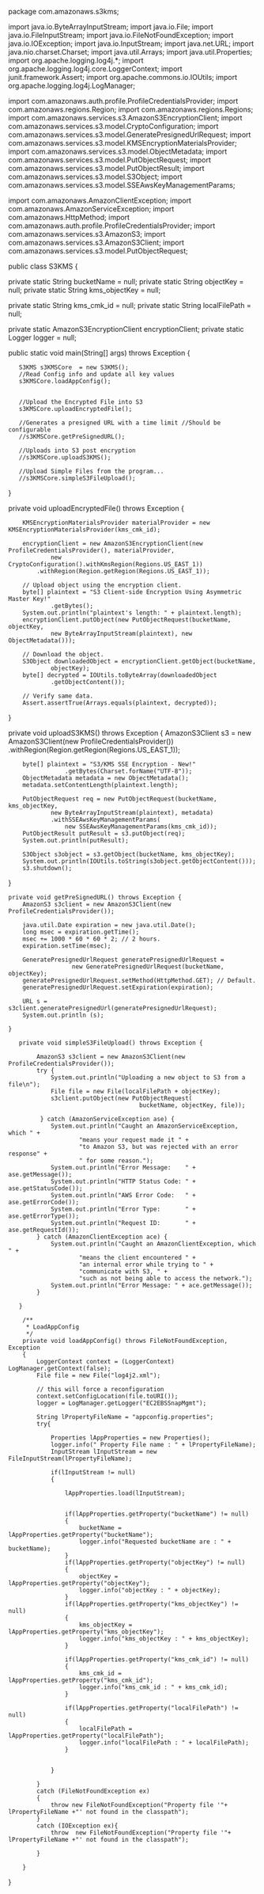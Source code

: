 package com.amazonaws.s3kms;

import java.io.ByteArrayInputStream;
import java.io.File;
import java.io.FileInputStream;
import java.io.FileNotFoundException;
import java.io.IOException;
import java.io.InputStream;
import java.net.URL;
import java.nio.charset.Charset;
import java.util.Arrays;
import java.util.Properties;
import org.apache.logging.log4j.*;
import org.apache.logging.log4j.core.LoggerContext;
import junit.framework.Assert;
import org.apache.commons.io.IOUtils;
import org.apache.logging.log4j.LogManager;

import com.amazonaws.auth.profile.ProfileCredentialsProvider;
import com.amazonaws.regions.Region;
import com.amazonaws.regions.Regions;
import com.amazonaws.services.s3.AmazonS3EncryptionClient;
import com.amazonaws.services.s3.model.CryptoConfiguration;
import com.amazonaws.services.s3.model.GeneratePresignedUrlRequest;
import com.amazonaws.services.s3.model.KMSEncryptionMaterialsProvider;
import com.amazonaws.services.s3.model.ObjectMetadata;
import com.amazonaws.services.s3.model.PutObjectRequest;
import com.amazonaws.services.s3.model.PutObjectResult;
import com.amazonaws.services.s3.model.S3Object;
import com.amazonaws.services.s3.model.SSEAwsKeyManagementParams;

import com.amazonaws.AmazonClientException;
import com.amazonaws.AmazonServiceException;
import com.amazonaws.HttpMethod;
import com.amazonaws.auth.profile.ProfileCredentialsProvider;
import com.amazonaws.services.s3.AmazonS3;
import com.amazonaws.services.s3.AmazonS3Client;
import com.amazonaws.services.s3.model.PutObjectRequest;

public class S3KMS {

private static String bucketName = null; 
private static String objectKey  = null; 
private static String kms_objectKey = null; 

private static String kms_cmk_id = null; 
private static String localFilePath = null;

private static AmazonS3EncryptionClient encryptionClient;
private static  Logger logger = null;
	    	
   public static void main(String[] args) throws Exception { 
	   
	   S3KMS s3KMSCore  = new S3KMS();	   
	   //Read Config info and update all key values
	   s3KMSCore.loadAppConfig();
	   
	   
	   //Upload the Encrypted File into S3
	   s3KMSCore.uploadEncryptedFile();
	   
	   //Generates a presigned URL with a time limit //Should be configurable
	   //s3KMSCore.getPreSignedURL();
	   
	   //Uploads into S3 post encryption
	   //s3KMSCore.uploadS3KMS();
	   
	   //Upload Simple Files from the program...
	   //s3KMSCore.simpleS3FileUpload();
   }
   
   private void uploadEncryptedFile() throws Exception {
     
        KMSEncryptionMaterialsProvider materialProvider = new KMSEncryptionMaterialsProvider(kms_cmk_id);
       
        encryptionClient = new AmazonS3EncryptionClient(new ProfileCredentialsProvider(), materialProvider,
                new CryptoConfiguration().withKmsRegion(Regions.US_EAST_1))
            .withRegion(Region.getRegion(Regions.US_EAST_1));
        
        // Upload object using the encryption client.
        byte[] plaintext = "S3 Client-side Encryption Using Asymmetric Master Key!"
                .getBytes();
        System.out.println("plaintext's length: " + plaintext.length);
        encryptionClient.putObject(new PutObjectRequest(bucketName, objectKey,
                new ByteArrayInputStream(plaintext), new ObjectMetadata()));

        // Download the object.
        S3Object downloadedObject = encryptionClient.getObject(bucketName,
                objectKey);
        byte[] decrypted = IOUtils.toByteArray(downloadedObject
                .getObjectContent());
        
        // Verify same data.
        Assert.assertTrue(Arrays.equals(plaintext, decrypted));
   }
 
   private void uploadS3KMS() throws Exception {
		AmazonS3Client s3 = new AmazonS3Client(new ProfileCredentialsProvider())
		        .withRegion(Region.getRegion(Regions.US_EAST_1));
	
		byte[] plaintext = "S3/KMS SSE Encryption - New!"
		            .getBytes(Charset.forName("UTF-8"));
		ObjectMetadata metadata = new ObjectMetadata();
		metadata.setContentLength(plaintext.length);
	
		PutObjectRequest req = new PutObjectRequest(bucketName, kms_objectKey,
		        new ByteArrayInputStream(plaintext), metadata)
		        .withSSEAwsKeyManagementParams(
		            new SSEAwsKeyManagementParams(kms_cmk_id));
		PutObjectResult putResult = s3.putObject(req);
		System.out.println(putResult);
	
		S3Object s3object = s3.getObject(bucketName, kms_objectKey);
		System.out.println(IOUtils.toString(s3object.getObjectContent()));
		s3.shutdown();	
   }
   
	private void getPreSignedURL() throws Exception {
		AmazonS3 s3client = new AmazonS3Client(new ProfileCredentialsProvider()); 
	       
		java.util.Date expiration = new java.util.Date();
		long msec = expiration.getTime();
		msec += 1000 * 60 * 60 * 2; // 2 hours.
		expiration.setTime(msec);
		             
		GeneratePresignedUrlRequest generatePresignedUrlRequest = 
		              new GeneratePresignedUrlRequest(bucketName, objectKey);
		generatePresignedUrlRequest.setMethod(HttpMethod.GET); // Default.
		generatePresignedUrlRequest.setExpiration(expiration);
		             
		URL s = s3client.generatePresignedUrl(generatePresignedUrlRequest); 
		System.out.println (s);
		
	}

	   private void simpleS3FileUpload() throws Exception {
		   
	        AmazonS3 s3client = new AmazonS3Client(new ProfileCredentialsProvider());
	        try {
	            System.out.println("Uploading a new object to S3 from a file\n");
	            File file = new File(localFilePath + objectKey);
	            s3client.putObject(new PutObjectRequest(
	            		                 bucketName, objectKey, file));

	         } catch (AmazonServiceException ase) {
	            System.out.println("Caught an AmazonServiceException, which " +
	            		"means your request made it " +
	                    "to Amazon S3, but was rejected with an error response" +
	                    " for some reason.");
	            System.out.println("Error Message:    " + ase.getMessage());
	            System.out.println("HTTP Status Code: " + ase.getStatusCode());
	            System.out.println("AWS Error Code:   " + ase.getErrorCode());
	            System.out.println("Error Type:       " + ase.getErrorType());
	            System.out.println("Request ID:       " + ase.getRequestId());
	        } catch (AmazonClientException ace) {
	            System.out.println("Caught an AmazonClientException, which " +
	            		"means the client encountered " +
	                    "an internal error while trying to " +
	                    "communicate with S3, " +
	                    "such as not being able to access the network.");
	            System.out.println("Error Message: " + ace.getMessage());
	        }

	   }
	   
	    /**
	     * LoadAppConfig
	     */
	    private void loadAppConfig() throws FileNotFoundException, Exception
	    {
	    	LoggerContext context = (LoggerContext) LogManager.getContext(false);
	        File file = new File("log4j2.xml");
	  
	        // this will force a reconfiguration
	        context.setConfigLocation(file.toURI());
	        logger = LogManager.getLogger("EC2EBSSnapMgmt");  
	        
	        String lPropertyFileName = "appconfig.properties";
	        try{

	        	Properties lAppProperties = new Properties();
	         	logger.info(" Property File name : " + lPropertyFileName);
	         	InputStream lInputStream = new FileInputStream(lPropertyFileName);
	         	
	           	if(lInputStream != null)
	        	{
	        		
	    			lAppProperties.load(lInputStream);
	 
	        		
	        		if(lAppProperties.getProperty("bucketName") != null)
	        		{
	        			bucketName = lAppProperties.getProperty("bucketName");
	        			logger.info("Requested bucketName are : " + bucketName);
	        		}
	        		if(lAppProperties.getProperty("objectKey") != null)
	        		{
	        			objectKey = lAppProperties.getProperty("objectKey");
	        			logger.info("objectKey : " + objectKey);
	        		}
	        		if(lAppProperties.getProperty("kms_objectKey") != null)
	        		{
	        			kms_objectKey = lAppProperties.getProperty("kms_objectKey");
	        			logger.info("kms_objectKey : " + kms_objectKey);
	        		}
	        		
	        		if(lAppProperties.getProperty("kms_cmk_id") != null)
	        		{
	        			kms_cmk_id = lAppProperties.getProperty("kms_cmk_id");
	        			logger.info("kms_cmk_id : " + kms_cmk_id);
	        		}
	        		
	        		if(lAppProperties.getProperty("localFilePath") != null)
	        		{
	        			localFilePath = lAppProperties.getProperty("localFilePath");
	        			logger.info("localFilePath : " + localFilePath);
	        		}
	      
	        		
	        	}

	        }
	        catch (FileNotFoundException ex)
	        {
	        	throw new FileNotFoundException("Property file '"+ lPropertyFileName +"' not found in the classpath");
	        }
	        catch (IOException ex){
	        	throw  new FileNotFoundException("Property file '"+ lPropertyFileName +"' not found in the classpath");

	        }

	    }
}

